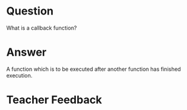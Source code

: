 # Question

What is a callback function?

# Answer
A function which is to be executed after another function has finished execution.
# Teacher Feedback
